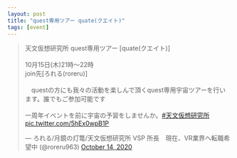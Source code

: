 ```yaml
---
layout: post
title: "quest専用ツアー quate(クエイト)"
tags: [event]
---
```


<blockquote class="twitter-tweet" data-theme="dark"><p lang="ja" dir="ltr">天文仮想研究所 quest専用ツアー [quate(クエイト)]<br><br>10月15日(木)21時～22時<br>join先[ろれる(roreru)]<br><br>　questの方にも我々の活動を楽しんで頂くquest専用宇宙ツアーを行います。誰でもご参加可能です<br><br>一周年イベントを前に宇宙の予習をしませんか。<a href="https://twitter.com/hashtag/%E5%A4%A9%E6%96%87%E4%BB%AE%E6%83%B3%E7%A0%94%E7%A9%B6%E6%89%80?src=hash&amp;ref_src=twsrc%5Etfw">#天文仮想研究所</a> <a href="https://t.co/5hEx0wpB1P">pic.twitter.com/5hEx0wpB1P</a></p>&mdash; ろれる/月鏡の灯篭/天文仮想研究所 VSP 所長　現在、VR業界へ転職希望中 (@roreru963) <a href="https://twitter.com/roreru963/status/1316303676445655040?ref_src=twsrc%5Etfw">October 14, 2020</a></blockquote> <script async src="https://platform.twitter.com/widgets.js" charset="utf-8"></script>